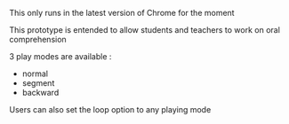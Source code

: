 This only runs in the latest version of Chrome for the moment

This prototype is entended to allow students and teachers to work on oral comprehension

3 play modes are available :

- normal
- segment
- backward

Users can also set the loop option to any playing mode
